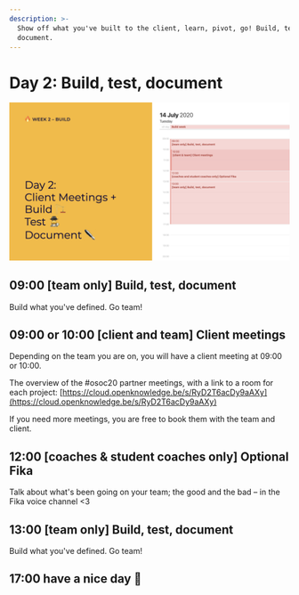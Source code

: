 ```yaml
---
description: >-
  Show off what you've built to the client, learn, pivot, go! Build, test and
  document.
---
```


# Day 2: Build, test, document

![](../../.gitbook/assets/osoc-2020-cal-week-2.002%20%281%29.jpeg)

## 09:00 \[team only\] Build, test, document

Build what you've defined. Go team!

## **09:00 or 10:00** \[client and team\] Client meetings

Depending on the team you are on, you will have a client meeting at 09:00 or 10:00.

The overview of the \#osoc20 partner meetings, with a link to a room for each project: [https://cloud.openknowledge.be/s/RyD2T6acDy9aAXy](https://cloud.openknowledge.be/s/RyD2T6acDy9aAXy)

If you need more meetings, you are free to book them with the team and client.

## 12:00 \[coaches & student coaches only\] Optional Fika

Talk about what's been going on your team; the good and the bad – in the Fika voice channel &lt;3

## 13:00 \[team only\] Build, test, document

Build what you've defined. Go team!

## 17:00 have a nice day 🥳

